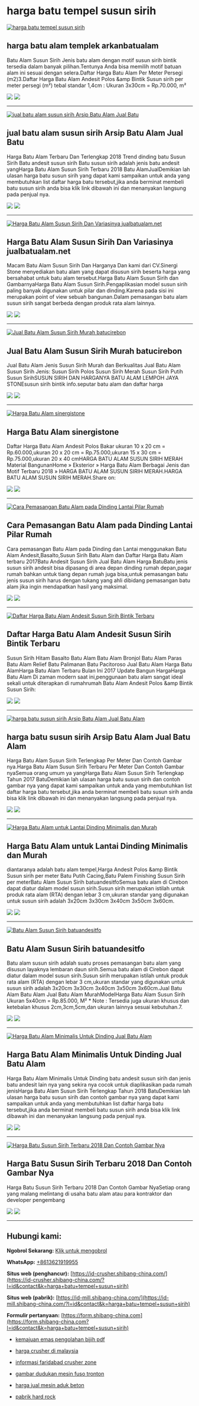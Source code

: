# harga batu tempel susun sirih

<a href="https://swt.shibang-china.com/?l=id&img&k=harga+batu+tempel+susun+sirih" target="_blank">![harga batu tempel susun sirih](http://static.shibang-china.com/all-800x300/1397.jpg)</a>

## harga batu alam templek arkanbatualam
Batu Alam Susun Sirih Jenis batu alam dengan motif susun sirih bintik tersedia dalam banyak pilihan.Tentunya Anda bisa memilih motif batuan alam ini sesuai dengan selera.Daftar Harga Batu Alam Per Meter Persegi (m2)3.Daftar Harga Batu Alam Andesit Polos &amp Bintik Susun sirih per meter persegi (m²) tebal standar 1,4cm : Ukuran 3x30cm = Rp.70.000, m²


<a href="https://whatsapp.shibangsoft.com/WhatsApp.php" target="_blank" title="WhatsApp">![](http://static.shibang-china.com/icon/whatsapp.png)</a> <a href="https://swt.shibang-china.com/?l=id&icon&k=harga+batu+tempel+susun+sirih" target="_blank">![](http://static.shibang-china.com/icon/chat-id.png)</a>

---

<a href="https://swt.shibang-china.com/?l=id&img&k=harga+batu+tempel+susun+sirih" target="_blank">![jual batu alam susun sirih Arsip Batu Alam Jual Batu](http://static.shibang-china.com/all-800x300/1247.jpg)</a>

## jual batu alam susun sirih Arsip Batu Alam Jual Batu
Harga Batu Alam Terbaru Dan Terlengkap 2018 Trend dinding batu Susun Sirih Batu andesit susun sirih Batu susun sirih adalah jenis batu andesit yangHarga Batu Alam Susun Sirih Terbaru 2018 Batu AlamJualDemikian lah ulasan harga batu susun sirih yang dapat kami sampaikan untuk anda yang membutuhkan list daftar harga batu tersebut,jika anda berminat membeli batu susun sirih anda bisa klik link dibawah ini dan menanyakan langsung pada penjual nya.


<a href="https://whatsapp.shibangsoft.com/WhatsApp.php" target="_blank" title="WhatsApp">![](http://static.shibang-china.com/icon/whatsapp.png)</a> <a href="https://swt.shibang-china.com/?l=id&icon&k=harga+batu+tempel+susun+sirih" target="_blank">![](http://static.shibang-china.com/icon/chat-id.png)</a>

---

<a href="https://swt.shibang-china.com/?l=id&img&k=harga+batu+tempel+susun+sirih" target="_blank">![Harga Batu Alam Susun Sirih Dan Variasinya jualbatualam.net](http://static.shibang-china.com/all-800x300/1019.jpg)</a>

## Harga Batu Alam Susun Sirih Dan Variasinya jualbatualam.net
Macam Batu Alam Susun Sirih Dan Harganya Dan kami dari CV.Sinergi Stone menyediakan batu alam yang dapat disusun sirih beserta harga yang bersahabat untuk batu alam tersebut.Harga Batu Alam Susun Sirih dan GambarnyaHarga Batu Alam Susun Sirih.Pengaplikasian model susun sirih paling banyak digunakan untuk pilar dan dinding.Karena pada sisi ini merupakan point of view sebuah bangunan.Dalam pemasangan batu alam susun sirih sangat berbeda dengan produk rata alam lainnya.


<a href="https://whatsapp.shibangsoft.com/WhatsApp.php" target="_blank" title="WhatsApp">![](http://static.shibang-china.com/icon/whatsapp.png)</a> <a href="https://swt.shibang-china.com/?l=id&icon&k=harga+batu+tempel+susun+sirih" target="_blank">![](http://static.shibang-china.com/icon/chat-id.png)</a>

---

<a href="https://swt.shibang-china.com/?l=id&img&k=harga+batu+tempel+susun+sirih" target="_blank">![Jual Batu Alam Susun Sirih Murah batucirebon](http://static.shibang-china.com/all-800x300/327.jpg)</a>

## Jual Batu Alam Susun Sirih Murah batucirebon
Jual Batu Alam Jenis Susun Sirih Murah dan Berkualitas Jual Batu Alam Susun Sirih Jenis: Susun Sirih Polos Susun Sirih Merah Susun Sirih Putih Susun SirihSUSUN SIRIH DAN HARGANYA BATU ALAM LEMPOH JAYA STONEsusun sirih bintik info.seputar batu alam dan daftar harga


<a href="https://whatsapp.shibangsoft.com/WhatsApp.php" target="_blank" title="WhatsApp">![](http://static.shibang-china.com/icon/whatsapp.png)</a> <a href="https://swt.shibang-china.com/?l=id&icon&k=harga+batu+tempel+susun+sirih" target="_blank">![](http://static.shibang-china.com/icon/chat-id.png)</a>

---

<a href="https://swt.shibang-china.com/?l=id&img&k=harga+batu+tempel+susun+sirih" target="_blank">![Harga Batu Alam sinergistone](http://static.shibang-china.com/all-800x300/570.jpg)</a>

## Harga Batu Alam sinergistone
Daftar Harga Batu Alam Andesit Polos Bakar ukuran 10 x 20 cm = Rp.60.000,ukuran 20 x 20 cm = Rp.75.000,ukuran 15 x 30 cm = Rp.75.000,ukuran 20 x 40 cmHARGA BATU ALAM SUSUN SIRIH MERAH Material BangunanHome » Eksterior » Harga Batu Alam Berbagai Jenis dan Motif Terbaru 2018 » HARGA BATU ALAM SUSUN SIRIH MERAH.HARGA BATU ALAM SUSUN SIRIH MERAH.Share on:


<a href="https://whatsapp.shibangsoft.com/WhatsApp.php" target="_blank" title="WhatsApp">![](http://static.shibang-china.com/icon/whatsapp.png)</a> <a href="https://swt.shibang-china.com/?l=id&icon&k=harga+batu+tempel+susun+sirih" target="_blank">![](http://static.shibang-china.com/icon/chat-id.png)</a>

---

<a href="https://swt.shibang-china.com/?l=id&img&k=harga+batu+tempel+susun+sirih" target="_blank">![Cara Pemasangan Batu Alam pada Dinding Lantai Pilar Rumah](http://static.shibang-china.com/all-800x300/692.jpg)</a>

## Cara Pemasangan Batu Alam pada Dinding Lantai Pilar Rumah
Cara pemasangan Batu Alam pada Dinding dan Lantai menggunakan Batu Alam Andesit,Basalto,Susun Sirih Batu Alam dan Daftar Harga Batu Alam terbaru 2017Batu Andesit Susun Sirih Jual Batu Alam Harga BatuBatu jenis susun sirih andesit bisa dipasang di area depan dinding rumah depan,pagar rumah bahkan untuk tiang depan rumah juga bisa,untuk pemasangan batu jenis susun sirih harus dengan tukang yang ahli dibidang pemasangan batu alam jika ingin mendapatkan hasil yang maksimal.


<a href="https://whatsapp.shibangsoft.com/WhatsApp.php" target="_blank" title="WhatsApp">![](http://static.shibang-china.com/icon/whatsapp.png)</a> <a href="https://swt.shibang-china.com/?l=id&icon&k=harga+batu+tempel+susun+sirih" target="_blank">![](http://static.shibang-china.com/icon/chat-id.png)</a>

---

<a href="https://swt.shibang-china.com/?l=id&img&k=harga+batu+tempel+susun+sirih" target="_blank">![Daftar Harga Batu Alam Andesit Susun Sirih Bintik Terbaru](http://static.shibang-china.com/all-800x300/229.jpg)</a>

## Daftar Harga Batu Alam Andesit Susun Sirih Bintik Terbaru
Susun Sirih Hitam Basalto Batu Alam Batu Alam Bronjol Batu Alam Paras Batu Alam Relief Batu Palimanan Batu Pacitoroso Jual Batu Alam Harga Batu AlamHarga Batu Alam Terbaru Bulan Ini 2017 Update Bangun HargaHarga Batu Alam Di zaman modern saat ini,penggunaan batu alam sangat ideal sekali untuk diterapkan di rumahrumah Batu Alam Andesit Polos &amp Bintik Susun Sirih:


<a href="https://whatsapp.shibangsoft.com/WhatsApp.php" target="_blank" title="WhatsApp">![](http://static.shibang-china.com/icon/whatsapp.png)</a> <a href="https://swt.shibang-china.com/?l=id&icon&k=harga+batu+tempel+susun+sirih" target="_blank">![](http://static.shibang-china.com/icon/chat-id.png)</a>

---

<a href="https://swt.shibang-china.com/?l=id&img&k=harga+batu+tempel+susun+sirih" target="_blank">![harga batu susun sirih Arsip Batu Alam Jual Batu Alam](http://static.shibang-china.com/all-800x300/1235.jpg)</a>

## harga batu susun sirih Arsip Batu Alam Jual Batu Alam
Harga Batu Alam Susun Sirih Terlengkap Per Meter Dan Contoh Gambar nya.Harga Batu Alam Susun Sirih Terbaru Per Meter Dan Contoh Gambar nyaSemua orang umum ya yangHarga Batu Alam Susun Sirih Terlengkap Tahun 2017 BatuDemikian lah ulasan harga batu susun sirih dan contoh gambar nya yang dapat kami sampaikan untuk anda yang membutuhkan list daftar harga batu tersebut,jika anda berminat membeli batu susun sirih anda bisa klik link dibawah ini dan menanyakan langsung pada penjual nya.


<a href="https://whatsapp.shibangsoft.com/WhatsApp.php" target="_blank" title="WhatsApp">![](http://static.shibang-china.com/icon/whatsapp.png)</a> <a href="https://swt.shibang-china.com/?l=id&icon&k=harga+batu+tempel+susun+sirih" target="_blank">![](http://static.shibang-china.com/icon/chat-id.png)</a>

---

<a href="https://swt.shibang-china.com/?l=id&img&k=harga+batu+tempel+susun+sirih" target="_blank">![Harga Batu Alam untuk Lantai Dinding Minimalis dan Murah](http://static.shibang-china.com/all-800x300/302.jpg)</a>

## Harga Batu Alam untuk Lantai Dinding Minimalis dan Murah
diantaranya adalah batu alam tempel,Harga Andesit Polos &amp Bintik Susun sirih per meter Batu Putih Cacing,Batu Palem Finishing Susun Sirih per meterBatu Alam Susun Sirih batuandesitfoSemua batu alam di Cirebon dapat diatur dalam model susun sirih.Susun sirih merupakan istilah untuk produk rata alam (RTA) dengan lebar 3 cm,ukuran standar yang digunakan untuk susun sirih adalah 3x20cm 3x30cm 3x40cm 3x50cm 3x60cm.


<a href="https://whatsapp.shibangsoft.com/WhatsApp.php" target="_blank" title="WhatsApp">![](http://static.shibang-china.com/icon/whatsapp.png)</a> <a href="https://swt.shibang-china.com/?l=id&icon&k=harga+batu+tempel+susun+sirih" target="_blank">![](http://static.shibang-china.com/icon/chat-id.png)</a>

---

<a href="https://swt.shibang-china.com/?l=id&img&k=harga+batu+tempel+susun+sirih" target="_blank">![Batu Alam Susun Sirih batuandesitfo](http://static.shibang-china.com/all-800x300/985.jpg)</a>

## Batu Alam Susun Sirih batuandesitfo
Batu alam susun sirih adalah suatu proses pemasangan batu alam yang disusun layaknya lembaran daun sirih.Semua batu alam di Cirebon dapat diatur dalam model susun sirih.Susun sirih merupakan istilah untuk produk rata alam (RTA) dengan lebar 3 cm,ukuran standar yang digunakan untuk susun sirih adalah 3x20cm 3x30cm 3x40cm 3x50cm 3x60cm.Jual Batu Alam Batu Alam Jual Batu Alam MurahModelHarga Batu Alam Susun Sirih Ukuran 5x40cm = Rp.85.000, M² * Note : Tersedia juga ukuran khusus dan ketebalan khusus 2cm,3cm,5cm,dan ukuran lainnya sesuai kebutuhan.7.


<a href="https://whatsapp.shibangsoft.com/WhatsApp.php" target="_blank" title="WhatsApp">![](http://static.shibang-china.com/icon/whatsapp.png)</a> <a href="https://swt.shibang-china.com/?l=id&icon&k=harga+batu+tempel+susun+sirih" target="_blank">![](http://static.shibang-china.com/icon/chat-id.png)</a>

---

<a href="https://swt.shibang-china.com/?l=id&img&k=harga+batu+tempel+susun+sirih" target="_blank">![Harga Batu Alam Minimalis Untuk Dinding Jual Batu Alam](http://static.shibang-china.com/all-800x300/1285.jpg)</a>

## Harga Batu Alam Minimalis Untuk Dinding Jual Batu Alam
Harga Batu Alam Minimalis Untuk Dinding batu andesit susun sirih dan jenis batu andesit lain nya yang sekira nya cocok untuk diaplikasikan pada rumah jenisHarga Batu Alam Susun Sirih Terlengkap Tahun 2018 BatuDemikian lah ulasan harga batu susun sirih dan contoh gambar nya yang dapat kami sampaikan untuk anda yang membutuhkan list daftar harga batu tersebut,jika anda berminat membeli batu susun sirih anda bisa klik link dibawah ini dan menanyakan langsung pada penjual nya.


<a href="https://whatsapp.shibangsoft.com/WhatsApp.php" target="_blank" title="WhatsApp">![](http://static.shibang-china.com/icon/whatsapp.png)</a> <a href="https://swt.shibang-china.com/?l=id&icon&k=harga+batu+tempel+susun+sirih" target="_blank">![](http://static.shibang-china.com/icon/chat-id.png)</a>

---

<a href="https://swt.shibang-china.com/?l=id&img&k=harga+batu+tempel+susun+sirih" target="_blank">![Harga Batu Susun Sirih Terbaru 2018 Dan Contoh Gambar Nya](http://static.shibang-china.com/all-800x300/1024.jpg)</a>

## Harga Batu Susun Sirih Terbaru 2018 Dan Contoh Gambar Nya
Harga Batu Susun Sirih Terbaru 2018 Dan Contoh Gambar NyaSetiap orang yang malang melintang di usaha batu alam atau para kontraktor dan developer pengembang

<a href="https://whatsapp.shibangsoft.com/WhatsApp.php" target="_blank" title="WhatsApp">![](http://static.shibang-china.com/icon/whatsapp.png)</a> <a href="https://swt.shibang-china.com/?l=id&icon&k=harga+batu+tempel+susun+sirih" target="_blank">![](http://static.shibang-china.com/icon/chat-id.png)</a>

---
## Hubungi kami:

**Ngobrol Sekarang:** [Klik untuk mengobrol](https://swt.shibang-china.com?l=id&contact&k=harga+batu+tempel+susun+sirih)

**WhatsApp:**  [+8613621919955](https://whatsapp.shibangsoft.com/WhatsApp.php)

**Situs web (penghancur):** [https://id-crusher.shibang-china.com/](https://id-crusher.shibang-china.com/?l=id&contact&k=harga+batu+tempel+susun+sirih)

**Situs web (pabrik):** [https://id-mill.shibang-china.com/](https://id-mill.shibang-china.com/?l=id&contact&k=harga+batu+tempel+susun+sirih)

**Formulir pertanyaan:** [https://form.shibang-china.com](https://form.shibang-china.com?l=id&contact&k=harga+batu+tempel+susun+sirih)

* [kemajuan emas pengolahan bijih pdf](../26/kemajuan%20emas%20pengolahan%20bijih%20pdf.md)

* [harga crusher di malaysia](../17/harga%20crusher%20di%20malaysia.md)

* [informasi faridabad crusher zone](../18/informasi%20faridabad%20crusher%20zone.md)

* [gambar dudukan mesin fuso tronton](../21/gambar%20dudukan%20mesin%20fuso%20tronton.md)

* [harga jual mesin aduk beton](../28/harga%20jual%20mesin%20aduk%20beton.md)

* [pabrik hard rock](../26/pabrik%20hard%20rock.md)